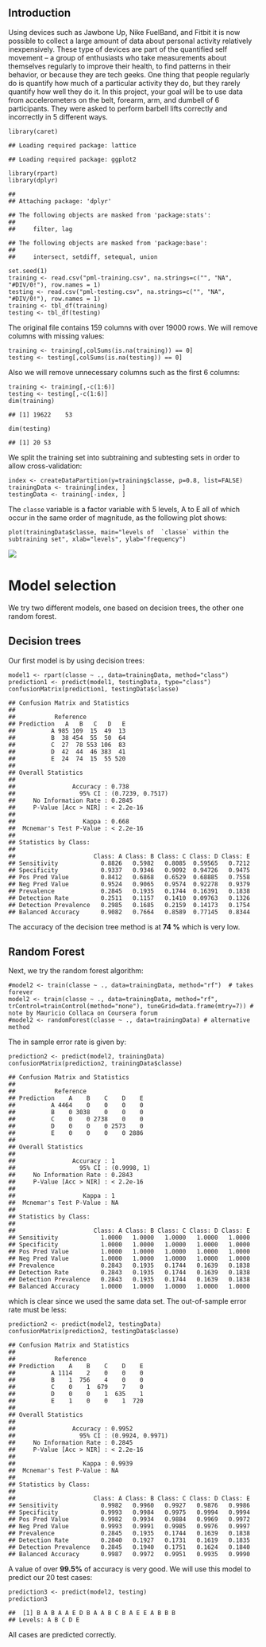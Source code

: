 Introduction
------------

Using devices such as Jawbone Up, Nike FuelBand, and Fitbit it is now
possible to collect a large amount of data about personal activity
relatively inexpensively. These type of devices are part of the
quantified self movement – a group of enthusiasts who take measurements
about themselves regularly to improve their health, to find patterns in
their behavior, or because they are tech geeks. One thing that people
regularly do is quantify how much of a particular activity they do, but
they rarely quantify how well they do it. In this project, your goal
will be to use data from accelerometers on the belt, forearm, arm, and
dumbell of 6 participants. They were asked to perform barbell lifts
correctly and incorrectly in 5 different ways.

    library(caret)

    ## Loading required package: lattice

    ## Loading required package: ggplot2

    library(rpart)
    library(dplyr)

    ## 
    ## Attaching package: 'dplyr'

    ## The following objects are masked from 'package:stats':
    ## 
    ##     filter, lag

    ## The following objects are masked from 'package:base':
    ## 
    ##     intersect, setdiff, setequal, union

    set.seed(1)
    training <- read.csv("pml-training.csv", na.strings=c("", "NA", "#DIV/0!"), row.names = 1)
    testing <- read.csv("pml-testing.csv", na.strings=c("", "NA", "#DIV/0!"), row.names = 1)
    training <- tbl_df(training)
    testing <- tbl_df(testing)

The original file contains 159 columns with over 19000 rows. We will
remove columns with missing values:

    training <- training[,colSums(is.na(training)) == 0]
    testing <- testing[,colSums(is.na(testing)) == 0]

Also we will remove unnecessary columns such as the first 6 columns:

    training <- training[,-c(1:6)]
    testing <- testing[,-c(1:6)]
    dim(training)

    ## [1] 19622    53

    dim(testing)

    ## [1] 20 53

We split the training set into subtraining and subtesting sets in order
to allow cross-validation:

    index <- createDataPartition(y=training$classe, p=0.8, list=FALSE)
    trainingData <- training[index, ]
    testingData <- training[-index, ]

The `classe` variable is a factor variable with 5 levels, A to E all of
which occur in the same order of magnitude, as the following plot shows:

    plot(trainingData$classe, main="levels of  `classe` within the subtraining set", xlab="levels", ylab="frequency")

![](assignment_files/figure-markdown_strict/unnamed-chunk-5-1.png)

Model selection
===============

We try two different models, one based on decision trees, the other one
random forest.

Decision trees
--------------

Our first model is by using decision trees:

    model1 <- rpart(classe ~ ., data=trainingData, method="class")
    prediction1 <- predict(model1, testingData, type="class")
    confusionMatrix(prediction1, testingData$classe)

    ## Confusion Matrix and Statistics
    ## 
    ##           Reference
    ## Prediction   A   B   C   D   E
    ##          A 985 109  15  49  13
    ##          B  38 454  55  50  64
    ##          C  27  78 553 106  83
    ##          D  42  44  46 383  41
    ##          E  24  74  15  55 520
    ## 
    ## Overall Statistics
    ##                                           
    ##                Accuracy : 0.738           
    ##                  95% CI : (0.7239, 0.7517)
    ##     No Information Rate : 0.2845          
    ##     P-Value [Acc > NIR] : < 2.2e-16       
    ##                                           
    ##                   Kappa : 0.668           
    ##  Mcnemar's Test P-Value : < 2.2e-16       
    ## 
    ## Statistics by Class:
    ## 
    ##                      Class: A Class: B Class: C Class: D Class: E
    ## Sensitivity            0.8826   0.5982   0.8085  0.59565   0.7212
    ## Specificity            0.9337   0.9346   0.9092  0.94726   0.9475
    ## Pos Pred Value         0.8412   0.6868   0.6529  0.68885   0.7558
    ## Neg Pred Value         0.9524   0.9065   0.9574  0.92278   0.9379
    ## Prevalence             0.2845   0.1935   0.1744  0.16391   0.1838
    ## Detection Rate         0.2511   0.1157   0.1410  0.09763   0.1326
    ## Detection Prevalence   0.2985   0.1685   0.2159  0.14173   0.1754
    ## Balanced Accuracy      0.9082   0.7664   0.8589  0.77145   0.8344

The accuracy of the decision tree method is at **74 %** which is very
low.

Random Forest
-------------

Next, we try the random forest algorithm:

    #model2 <- train(classe ~ ., data=trainingData, method="rf")  # takes forever
    model2 <- train(classe ~ ., data=trainingData, method="rf", trControl=trainControl(method="none"), tuneGrid=data.frame(mtry=7)) # note by Mauricio Collaca on Coursera forum
    #model2 <- randomForest(classe ~ ., data=trainingData) # alternative method

The in sample error rate is given by:

    prediction2 <- predict(model2, trainingData)
    confusionMatrix(prediction2, trainingData$classe)

    ## Confusion Matrix and Statistics
    ## 
    ##           Reference
    ## Prediction    A    B    C    D    E
    ##          A 4464    0    0    0    0
    ##          B    0 3038    0    0    0
    ##          C    0    0 2738    0    0
    ##          D    0    0    0 2573    0
    ##          E    0    0    0    0 2886
    ## 
    ## Overall Statistics
    ##                                      
    ##                Accuracy : 1          
    ##                  95% CI : (0.9998, 1)
    ##     No Information Rate : 0.2843     
    ##     P-Value [Acc > NIR] : < 2.2e-16  
    ##                                      
    ##                   Kappa : 1          
    ##  Mcnemar's Test P-Value : NA         
    ## 
    ## Statistics by Class:
    ## 
    ##                      Class: A Class: B Class: C Class: D Class: E
    ## Sensitivity            1.0000   1.0000   1.0000   1.0000   1.0000
    ## Specificity            1.0000   1.0000   1.0000   1.0000   1.0000
    ## Pos Pred Value         1.0000   1.0000   1.0000   1.0000   1.0000
    ## Neg Pred Value         1.0000   1.0000   1.0000   1.0000   1.0000
    ## Prevalence             0.2843   0.1935   0.1744   0.1639   0.1838
    ## Detection Rate         0.2843   0.1935   0.1744   0.1639   0.1838
    ## Detection Prevalence   0.2843   0.1935   0.1744   0.1639   0.1838
    ## Balanced Accuracy      1.0000   1.0000   1.0000   1.0000   1.0000

which is clear since we used the same data set. The out-of-sample error
rate must be less:

    prediction2 <- predict(model2, testingData)
    confusionMatrix(prediction2, testingData$classe)

    ## Confusion Matrix and Statistics
    ## 
    ##           Reference
    ## Prediction    A    B    C    D    E
    ##          A 1114    2    0    0    0
    ##          B    1  756    4    0    0
    ##          C    0    1  679    7    0
    ##          D    0    0    1  635    1
    ##          E    1    0    0    1  720
    ## 
    ## Overall Statistics
    ##                                           
    ##                Accuracy : 0.9952          
    ##                  95% CI : (0.9924, 0.9971)
    ##     No Information Rate : 0.2845          
    ##     P-Value [Acc > NIR] : < 2.2e-16       
    ##                                           
    ##                   Kappa : 0.9939          
    ##  Mcnemar's Test P-Value : NA              
    ## 
    ## Statistics by Class:
    ## 
    ##                      Class: A Class: B Class: C Class: D Class: E
    ## Sensitivity            0.9982   0.9960   0.9927   0.9876   0.9986
    ## Specificity            0.9993   0.9984   0.9975   0.9994   0.9994
    ## Pos Pred Value         0.9982   0.9934   0.9884   0.9969   0.9972
    ## Neg Pred Value         0.9993   0.9991   0.9985   0.9976   0.9997
    ## Prevalence             0.2845   0.1935   0.1744   0.1639   0.1838
    ## Detection Rate         0.2840   0.1927   0.1731   0.1619   0.1835
    ## Detection Prevalence   0.2845   0.1940   0.1751   0.1624   0.1840
    ## Balanced Accuracy      0.9987   0.9972   0.9951   0.9935   0.9990

A value of over **99.5%** of accuracy is very good. We will use this
model to predict our 20 test cases:

    prediction3 <- predict(model2, testing)
    prediction3

    ##  [1] B A B A A E D B A A B C B A E E A B B B
    ## Levels: A B C D E

All cases are predicted correctly.
